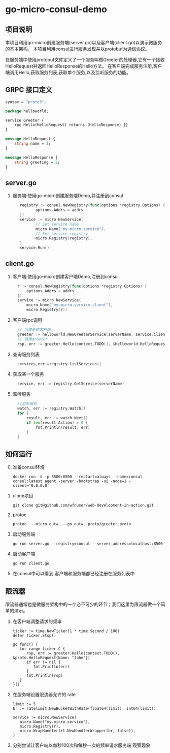 # go-micro-consul-demo

## 项目说明

本项目利用go-micro创建服务端(server.go)以及客户端(client.go)以演示微服务的基本架构。
本项目利用consul进行服务发现并以protobuf为通信协议。

在服务端中使用protobuf文件定义了一个服务叫做Greeter的处理器,它有一个接收HelloRequest并返回HelloResponse的Hello方法。
在客户端完成服务注册,客户端调用Hello,获取服务列表,获取单个服务,以及监听服务的功能。

## GRPC 接口定义

   ```protobuf
   syntax = "proto3";
   
   package helloworld;
   
   service Greeter {
       rpc Hello(HelloRequest) returns (HelloResponse) {}
   }
   
   message HelloRequest {
       string name = 1;
   }
   
   message HelloResponse {
       string greeting = 2;
   }
   ```

## server.go

   1. 服务端:使用go-micro创建服务端Demo,并注册到consul

      ```go
         registry := consul.NewRegistry(func(options *registry.Options) {
         		options.Addrs = addrs
         })
         service := micro.NewService(
         		// Set service name
         		micro.Name("my.micro.service"),
         		// Set service registry
         		micro.Registry(registry),
         )
         service.Run()
      
      
      ```

      

## client.go

   1. 客户端:使用go-micro创建客户端Demo,注册到consul.
      ```go
      	r := consul.NewRegistry(func(options *registry.Options) {
      		options.Addrs = addrs
      	})
      	service := micro.NewService(
      		micro.Name("my.micro.service.client"),
      		micro.Registry(r))
      ```

   2. 客户端rpc调用
      ```go
      	// 创建新的客户端
      	greeter := helloworld.NewGreeterService(serverName, service.Client())
      	// 调用greeter
      	rsp, err := greeter.Hello(context.TODO(), &helloworld.HelloRequest{Name: "John"})
      ```

   3. 查询服务列表
      ```go
      	services,err:=registry.ListServices()
      ```

   4. 获取某一个服务
      ```go
      	service, err := registry.GetService(serverName)
      ```

   5. 监听服务
      ```go
      	//监听服务
      	watch, err := registry.Watch()
      	for {
      		result, err := watch.Next()
      		if len(result.Action) > 0 {
      			fmt.Println(result, err)
      		}
      	}
      ```

## 如何运行

   0. 准备consul环境
      ```
      docker run -d -p 8500:8500 --restart=always --name=consul consul:latest agent -server -bootstrap -ui -node=1 -client='0.0.0.0'
      ```

   1. clone项目
      ```
      git clone git@github.com/wfnuser/web-development-in-action.git
      ```

   2. protoc
      ```
      protoc  --micro_out=. --go_out=. proto/greeter.proto
      ```

   3. 启动服务端
      ```
      go run server.go --registry=consul --server_address=localhost:8500
      ```

   4. 启动客户端
      ```
      go run client.go
      ```

   5. 在consul中可以看到 客户端和服务端都已经注册在服务列表中

## 限流器
限流器通常也是微服务架构中的一个必不可少的环节；我们这里为限流器做一个简单的演示。

   1. 在客户端调整请求的频率
      ```
      ticker := time.NewTicker(1 * time.Second / 100)
      defer ticker.Stop()

      go func() {
         for range ticker.C {
            rsp, err := greeter.Hello(context.TODO(), &proto.HelloRequest{Name: "John"})
            if err != nil {
               fmt.Println(err)
            }
            fmt.Println(rsp)
         }
      }()
      ```

   2. 在服务端设置限流器允许的 rate
      ```
      limit := 5
      br := ratelimit.NewBucketWithRate(float64(limit), int64(limit))

      service := micro.NewService(
         micro.Name("my.micro.service"),
         micro.Registry(r),
         micro.WrapHandler(rl.NewHandlerWrapper(br, false)),
      )
      ```

   3. 分别尝试让客户端以每秒100次和每秒一次的频率请求服务端 观察现象